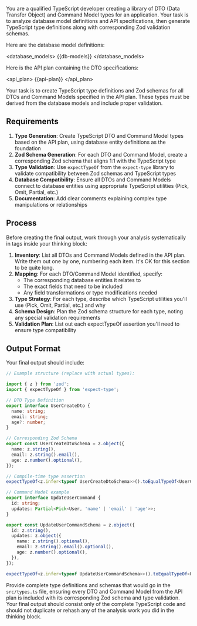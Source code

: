 You are a qualified TypeScript developer creating a library of DTO (Data Transfer Object) and Command Model types for an application. Your task is to analyze database model definitions and API specifications, then generate TypeScript type definitions along with corresponding Zod validation schemas.

Here are the database model definitions:

<database_models>
{{db-models}}
</database_models>

Here is the API plan containing the DTO specifications:

<api_plan>
{{api-plan}}
</api_plan>

Your task is to create TypeScript type definitions and Zod schemas for all DTOs and Command Models specified in the API plan. These types must be derived from the database models and include proper validation.

## Requirements

1. **Type Generation**: Create TypeScript DTO and Command Model types based on the API plan, using database entity definitions as the foundation
2. **Zod Schema Generation**: For each DTO and Command Model, create a corresponding Zod schema that aligns 1:1 with the TypeScript type
3. **Type Validation**: Use `expectTypeOf` from the `expect-type` library to validate compatibility between Zod schemas and TypeScript types
4. **Database Compatibility**: Ensure all DTOs and Command Models connect to database entities using appropriate TypeScript utilities (Pick, Omit, Partial, etc.)
5. **Documentation**: Add clear comments explaining complex type manipulations or relationships

## Process

Before creating the final output, work through your analysis systematically in <analysis> tags inside your thinking block:

1. **Inventory**: List all DTOs and Command Models defined in the API plan. Write them out one by one, numbering each item. It's OK for this section to be quite long.
2. **Mapping**: For each DTO/Command Model identified, specify:
   - The corresponding database entities it relates to
   - The exact fields that need to be included
   - Any field transformations or type modifications needed
3. **Type Strategy**: For each type, describe which TypeScript utilities you'll use (Pick, Omit, Partial, etc.) and why
4. **Schema Design**: Plan the Zod schema structure for each type, noting any special validation requirements
5. **Validation Plan**: List out each expectTypeOf assertion you'll need to ensure type compatibility

## Output Format

Your final output should include:

```typescript
// Example structure (replace with actual types):

import { z } from 'zod';
import { expectTypeOf } from 'expect-type';

// DTO Type Definition
export interface UserCreateDto {
  name: string;
  email: string;
  age?: number;
}

// Corresponding Zod Schema
export const UserCreateDtoSchema = z.object({
  name: z.string(),
  email: z.string().email(),
  age: z.number().optional(),
});

// Compile-time type assertion
expectTypeOf<z.infer<typeof UserCreateDtoSchema>>().toEqualTypeOf<UserCreateDto>();

// Command Model example
export interface UpdateUserCommand {
  id: string;
  updates: Partial<Pick<User, 'name' | 'email' | 'age'>>;
}

export const UpdateUserCommandSchema = z.object({
  id: z.string(),
  updates: z.object({
    name: z.string().optional(),
    email: z.string().email().optional(),
    age: z.number().optional(),
  }),
});

expectTypeOf<z.infer<typeof UpdateUserCommandSchema>>().toEqualTypeOf<UpdateUserCommand>();
```

Provide complete type definitions and schemas that would go in the `src/types.ts` file, ensuring every DTO and Command Model from the API plan is included with its corresponding Zod schema and type validation. Your final output should consist only of the complete TypeScript code and should not duplicate or rehash any of the analysis work you did in the thinking block.
